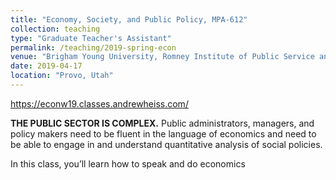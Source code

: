```yaml
---
title: "Economy, Society, and Public Policy, MPA-612"
collection: teaching
type: "Graduate Teacher's Assistant"
permalink: /teaching/2019-spring-econ
venue: "Brigham Young University, Romney Institute of Public Service and Ethics"
date: 2019-04-17
location: "Provo, Utah"
---
```


https://econw19.classes.andrewheiss.com/

**THE PUBLIC SECTOR IS COMPLEX.** Public administrators, managers, and policy makers need to be fluent in the language of economics and need to be able to engage in and understand quantitative analysis of social policies.

In this class, you’ll learn how to speak and do economics
